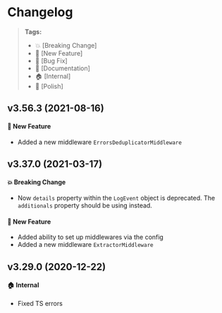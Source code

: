 Changelog
=========

> **Tags:**
> - :boom:       [Breaking Change]
> - :rocket:     [New Feature]
> - :bug:        [Bug Fix]
> - :memo:       [Documentation]
> - :house:      [Internal]
> - :nail_care:  [Polish]

## v3.56.3 (2021-08-16)

#### :rocket: New Feature

* Added a new middleware `ErrorsDeduplicatorMiddleware`

## v3.37.0 (2021-03-17)

#### :boom: Breaking Change

* Now `details` property within the `LogEvent` object is deprecated.
  The `additionals` property should be using instead.

#### :rocket: New Feature

* Added ability to set up middlewares via the config
* Added a new middleware `ExtractorMiddleware`

## v3.29.0 (2020-12-22)

#### :house: Internal

* Fixed TS errors
